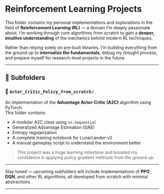 # Reinforcement Learning Projects

This folder contains my personal implementations and explorations in the field of **Reinforcement Learning (RL)** — a domain I’m deeply passionate about. I'm working through core algorithms from scratch to gain a **deeper, intuitive understanding** of the mechanics behind modern RL techniques.

Rather than relying solely on pre-built libraries, I’m building everything from the ground up to **internalize the fundamentals**, debug my thought process, and prepare myself for research-level projects in the future.

---

## 📂 Subfolders

### 🔸 `Actor_Critic_Policy_from_scratch/`

An implementation of the **Advantage Actor-Critic (A2C)** algorithm using PyTorch.  
This folder contains:

- A modular A2C class using `nn.Sequential`
- Generalized Advantage Estimation (GAE)
- Entropy regularization
- A complete training notebook for LunarLander-v2
- A manual gameplay script to understand the environment better

> This project was a huge learning milestone and boosted my confidence in applying policy gradient methods from the ground up.

---

Stay tuned — upcoming subfolders will include implementations of **PPO**, **DQN**, and other RL algorithms, all developed from scratch with minimal abstractions.

---
